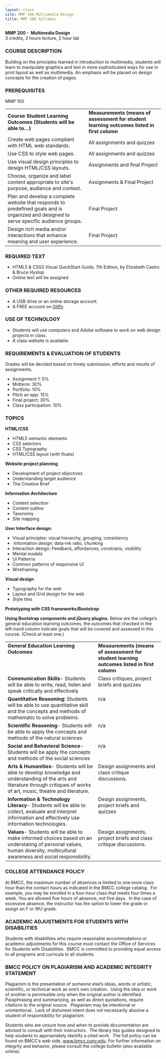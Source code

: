 ```yaml
---
layout: class
site: MMP 200 Multimedia Design
title: MMP 200 Syllabus
---
```

   
<strong>MMP 200 -  Multimedia Design</strong>
<br>3 credits, 2 hours lecture, 2 hour lab
<h3>COURSE DESCRIPTION</h3>
Building on the principles learned in introduction to multimedia, students will learn to manipulate graphics and text in more sophisticated ways for use in print layout as well as multimedia. An emphasis will be placed on design concepts for the creation of pages.
<h3>PREREQUISITES</h3>
MMP 100
<table border="0" cellspacing="0" cellpadding="0">
<tbody>
<tr>
<td><strong>Course Student Learning Outcomes (Students will be able to…)</strong></td>
<td><strong>Measurements (means of assessment for student learning outcomes listed in first column</strong></td>
</tr>
<tr>
<td>Create web pages compliant with HTML web standards.</td>
<td>All assignments and quizzes</td>
</tr>
<tr>
<td>Use CSS to style web pages.</td>
<td>All assignments and quizzes</td>
</tr>
<tr>
<td>Use visual design principles to design HTML/CSS layouts.</td>
<td>Assignments and final Project</td>
</tr>
<tr>
<td>Choose, organize and label content appropriate to site's purpose, audience and context.</td>
<td>Assignments &amp; Final Project</td>
</tr>
<tr>
<td>Plan and develop a complete website that responds to predefined goals and is organized and designed to serve specific audience groups.</td>
<td>Final Project</td>
</tr>
<tr>
<td>Design rich media and/or interactions that enhance meaning and user experience.</td>
<td>Final Project</td>
</tr>
</tbody>
</table>
<h3>REQUIRED TEXT</h3>
<ul>
	<li>HTML5 &amp; CSS3 Visual QuickStart Guide, 7th Edition, by Elizabeth Castro &amp; Bruce Hyslop</li>
	<li>Online text will be assigned</li>
</ul>
<h3>OTHER REQUIRED RESOURCES</h3>
<ul>
	<li>A USB drive or an online storage account.</li>
	<li>A FREE account on <a href="http://www.gliffy.com">Gliffy</a></li>
</ul>
<h3>USE OF TECHNOLOGY</h3>
<ul type="disc">
	<li>Students will use computers and Adobe software to work on web design projects in class.</li>
	<li>A class website is available.</li>
</ul>
<h3>REQUIREMENTS &amp; EVALUATION OF STUDENTS</h3>
Grades will be decided based on timely submission, efforts and results of assignments.
<ul>
	<li>Assignment 1: 5%</li>
	<li>Midterm: 30%</li>
	<li>Portfolio: 10%</li>
	<li>Pitch an app: 15%</li>
	<li>Final project: 30%</li>
	<li>Class participation: 10%</li>
</ul>
<h3>TOPICS</h3>
<strong>HTML/CSS</strong>
<ul>
	<li>HTML5 semantic elements</li>
	<li>CSS selectors</li>
	<li>CSS Typography</li>
	<li>HTML/CSS layout (with floats)</li>
</ul>
<strong>Website project planning</strong>
<ul>
	<li>Development of project objectives</li>
	<li>Understanding target audience</li>
	<li>The Creative Brief</li>
</ul>
<strong>Information Architecture</strong>
<ul>
	<li>Content selection</li>
	<li>Content outline</li>
	<li>Taxonomy</li>
	<li>Site mapping</li>
</ul>
<strong>User Interface design:</strong>
<ul>
	<li>Visual principles: visual hierarchy, grouping, consistency</li>
	<li> Information design: data-ink ratio, chunking</li>
	<li>Interaction design: Feedback, affordances, constrains, visibility</li>
	<li>Mental models</li>
	<li>UI Patterns</li>
	<li>Common patterns of responsive UI</li>
	<li>Wireframing</li>
</ul>
<strong>Visual design</strong>
<ul>
	<li>Typography for the web</li>
	<li>Layout and Grid design for the web</li>
	<li>Style tiles</li>
</ul>
<strong>Prototyping with CSS frameworks/Bootstrap</strong>

<strong>Using Bootstrap components and jQuery plugins.</strong>
Below are the college’s general education learning outcomes, the outcomes that checked in the left-hand column indicate goals that will be covered and assessed in this course. (Check at least one.)
<table border="0" cellspacing="0" cellpadding="0">
<tbody>
<tr>
<td valign="top"><strong>General Education Learning Outcomes</strong></td>
<td valign="top"><strong>Measurements (means of assessment for student learning outcomes listed in first column</strong></td>
</tr>
<tr>
<td valign="top"><strong>Communication Skills- </strong>Students will be able to write, read, listen and speak critically and effectively</td>
<td valign="top">Class critiques, project briefs and quizzes</td>
</tr>
<tr>
<td valign="top"><strong>Quantitative Reasoning:</strong> Students will be able to use quantitative skill and the concepts and methods of mathematic to solve problems.</td>
<td valign="top">n/a</td>
</tr>
<tr>
<td valign="top"><strong>Scientific Reasoning</strong>- Students will be able to apply the concepts and methods of the natural sciences</td>
<td valign="top">n/a</td>
</tr>
<tr>
<td valign="top"><strong>Social and Behavioral Science</strong>- Students will be apply the concepts and methods of the social sciences</td>
<td valign="top">n/a</td>
</tr>
<tr>
<td valign="top"><strong>Arts &amp; Humanities</strong>- Students will be able to develop knowledge and understanding of the arts and literature through critiques of works of art, music, theatre and literature.</td>
<td valign="top">Design assignments and class critique discussions.</td>
</tr>
<tr>
<td valign="top"><strong>Information &amp; Technology Literacy</strong>- Students will be able to collect, evaluate and interpret information and effectively use information technologies.</td>
<td valign="top">Design assignments, project briefs and quizzes</td>
</tr>
<tr>
<td valign="top"><strong>Values</strong>- Students will be able to make informed choices based on an understating of personal values, human diversity, multicultural awareness and social responsibility.</td>
<td valign="top">Design assignments, project briefs and class critique discussions.</td>
</tr>
</tbody>
</table>
<h3>COLLEGE ATTENDANCE POLICY</h3>
At BMCC, the maximum number of absences is limited to one more class hour than the contact hours as indicated in the BMCC college catalog.  For example, you may be enrolled in a four-hour class that meets four times a week. You are allowed five hours of absence, not five days.  In the case of excessive absence, the instructor has the option to lower the grade or assign an F or WU grade.
<h3>ACADEMIC ADJUSTMENTS FOR STUDENTS WITH DISABILITIES</h3>
Students with disabilities who require reasonable accommodations or academic adjustments for this course must contact the Office of Services for Students with Disabilities.  BMCC is committed to providing equal access to all programs and curricula to all students.
<h3>BMCC POLICY ON PLAGIARISM AND ACADEMIC INTEGRITY STATEMENT</h3>
Plagiarism is the presentation of someone else’s ideas, words or artistic, scientific, or technical work as one’s own creation.  Using the idea or work of another is permissible only when the original author is identified.  Paraphrasing and summarizing, as well as direct quotations, require citations to the original source.  Plagiarism may be intentional or unintentional.  Lack of dishonest intent does not necessarily absolve a student of responsibility for plagiarism.

Students who are unsure how and when to provide documentation are advised to consult with their instructors.  The library has guides designed to help students to appropriately identify a cited work.  The full policy can be found on BMCC’s web side, www.bmcc.cuny.edu. For further information on integrity and behavior, please consult the college bulletin (also available online).
